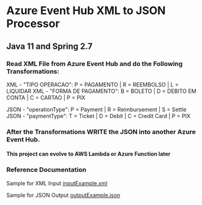# Azure Event Hub XML to JSON Processor
##  Java 11 and Spring 2.7

### Read XML File from Azure Event Hub and do the Following Transformations:

XML - "TIPO OPERACAO": P = PAGAMENTO | R = REEMBOLSO | L = LIQUIDAR
XML - "FORMA DE PAGAMENTO": B = BOLETO | D = DEBITO EM CONTA | C = CARTAO | P = PIX

JSON - "operationType": P = Payment | R = Reimbursement | S = Settle
JSON - "paymentType": T = Ticket | D = Debit | C = Credit Card | P = PIX

### After the Transformations WRITE the JSON into another Azure Event Hub.

#### This project can evolve to AWS Lambda or Azure Function later

### Reference Documentation
Sample for XML Input [inputExample.xml](src/test/resources/inputExample.xml)

Sample for JSON Output [outputExample.json](src/test/resources/outputExample.json)